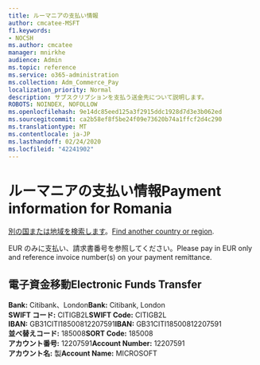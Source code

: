 ```yaml
---
title: ルーマニアの支払い情報
author: cmcatee-MSFT
f1.keywords:
- NOCSH
ms.author: cmcatee
manager: mnirkhe
audience: Admin
ms.topic: reference
ms.service: o365-administration
ms.collection: Adm_Commerce_Pay
localization_priority: Normal
description: サブスクリプションを支払う送金先について説明します。
ROBOTS: NOINDEX, NOFOLLOW
ms.openlocfilehash: 9e14dc85eed125a3f2915ddc1928d7d3e3b062ed
ms.sourcegitcommit: ca2b58ef8f5be24f09e73620b74a1ffcf2d4c290
ms.translationtype: MT
ms.contentlocale: ja-JP
ms.lasthandoff: 02/24/2020
ms.locfileid: "42241902"
---
```

# <a name="payment-information-for-romania"></a><span data-ttu-id="8b836-103">ルーマニアの支払い情報</span><span class="sxs-lookup"><span data-stu-id="8b836-103">Payment information for Romania</span></span>

<span data-ttu-id="8b836-104">[別の国または地域を検索します](../billing-and-payments/pay-for-your-subscription.md)。</span><span class="sxs-lookup"><span data-stu-id="8b836-104">[Find another country or region](../billing-and-payments/pay-for-your-subscription.md).</span></span>

<span data-ttu-id="8b836-105">EUR のみに支払い、請求書番号を参照してください。</span><span class="sxs-lookup"><span data-stu-id="8b836-105">Please pay in EUR only and reference invoice number(s) on your payment remittance.</span></span>

## <a name="electronic-funds-transfer"></a><span data-ttu-id="8b836-106">電子資金移動</span><span class="sxs-lookup"><span data-stu-id="8b836-106">Electronic Funds Transfer</span></span>

<span data-ttu-id="8b836-107">**Bank:** Citibank、London</span><span class="sxs-lookup"><span data-stu-id="8b836-107">**Bank:** Citibank, London</span></span>  
<span data-ttu-id="8b836-108">**SWIFT コード:** CITIGB2L</span><span class="sxs-lookup"><span data-stu-id="8b836-108">**SWIFT Code:** CITIGB2L</span></span>  
<span data-ttu-id="8b836-109">**IBAN:** GB31CITI18500812207591</span><span class="sxs-lookup"><span data-stu-id="8b836-109">**IBAN:** GB31CITI18500812207591</span></span>  
<span data-ttu-id="8b836-110">**並べ替えコード:** 185008</span><span class="sxs-lookup"><span data-stu-id="8b836-110">**SORT Code:** 185008</span></span>  
<span data-ttu-id="8b836-111">**アカウント番号:** 12207591</span><span class="sxs-lookup"><span data-stu-id="8b836-111">**Account Number:** 12207591</span></span>  
<span data-ttu-id="8b836-112">**アカウント名:** 製</span><span class="sxs-lookup"><span data-stu-id="8b836-112">**Account Name:** MICROSOFT</span></span>